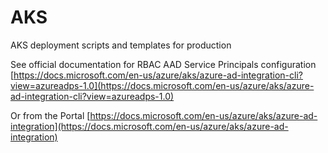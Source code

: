 # AKS
AKS deployment scripts and templates for production

See official documentation for RBAC AAD Service Principals configuration  [https://docs.microsoft.com/en-us/azure/aks/azure-ad-integration-cli?view=azureadps-1.0](https://docs.microsoft.com/en-us/azure/aks/azure-ad-integration-cli?view=azureadps-1.0)

Or from the Portal [https://docs.microsoft.com/en-us/azure/aks/azure-ad-integration](https://docs.microsoft.com/en-us/azure/aks/azure-ad-integration)
